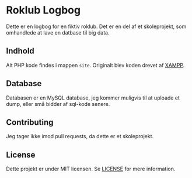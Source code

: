 
# Roklub Logbog

Dette er en logbog for en fiktiv roklub. Det er en del af et skoleprojekt, som omhandlede at lave en datbase til big data.

## Indhold

Alt PHP kode findes i mappen `site`. Originalt blev koden drevet af [XAMPP](https://www.apachefriends.org/).

## Database

Databasen er en MySQL database, jeg kommer muligvis til at uploade et dump, eller små bidder af sql-kode senere.

## Contributing

Jeg tager ikke imod pull requests, da dette er et skoleprojekt.

## License

Dette projekt er under MIT licensen. Se [LICENSE](LICENSE) for mere information.
